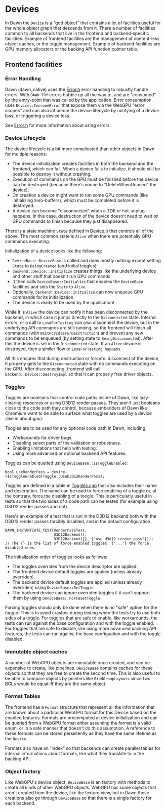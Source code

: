 # Devices

In Dawn the `Device` is a "god object" that contains a lot of facilities useful for the whole object graph that descends from it.
There a number of facilities common to all backends that live in the frontend and backend-specific facilities.
Example of frontend facilities are the management of content-less object caches, or the toggle management.
Example of backend facilities are GPU memory allocators or the backing API function pointer table.

## Frontend facilities

### Error Handling

Dawn (dawn_native) uses the [Error.h](../src/dawn/native/Error.h) error handling to robustly handle errors.
With `DAWN_TRY` errors bubble up all the way to, and are "consumed" by the entry-point that was called by the application.
Error consumption uses `Device::ConsumeError` that expose them via the WebGPU "error scopes" and can also influence the device lifecycle by notifying of a device loss, or triggering a device loss..

See [Error.h](../src/dawn/native/Error.h) for more information about using errors.

### Device Lifecycle

The device lifecycle is a bit more complicated than other objects in Dawn for multiple reasons:

 - The device initialization creates facilities in both the backend and the frontend, which can fail.
   When a device fails to initialize, it should still be possible to destroy it without crashing.
 - Execution of commands on the GPU must be finished before the device can be destroyed (because there's noone to "DeleteWhenUnused" the device).
 - On creation a device might want to run some GPU commands (like initializing zero-buffers), which must be completed before it is destroyed.
 - A device can become "disconnected" when a TDR or hot-unplug happens.
   In this case, destruction of the device doesn't need to wait on GPU commands to finish because they just disappeared.

There is a state machine `State` defined in [Device.h](../src/dawn/native/Device.h) that controls all of the above.
The most common state is `Alive` when there are potentially GPU commands executing.

Initialization of a device looks like the following:

 - `DeviceBase::DeviceBase` is called and does mostly nothing except setting `State` to `BeingCreated` (and initial toggles).
 - `backend::Device::Initialize` creates things like the underlying device and other stuff that doesn't run GPU commands.
 - It then calls `DeviceBase::Initialize` that enables the `DeviceBase` facilities and sets the `State` to `Alive`.
 - Optionally, `backend::Device::Initialize` can now enqueue GPU commands for its initialization.
 - The device is ready to be used by the application!

While it is `Alive` the device can notify it has been disconnected by the backend, in which case it jumps directly to the `Disconnected` state.
Internal errors, or a call to `LoseForTesting` can also disconnect the device, but in the underlying API commands are still running, so the frontend will finish all commands (with `WaitForIdleForDesctruction`) and prevent any new commands to be enqueued (by setting state to `BeingDisconnected`).
After this the device is set in the `Disconnected` state.
If an `Alive` device is destroyed, then a similar flow to `LoseForTesting happens`.

All this ensures that during destruction or forceful disconnect of the device, it properly gets to the `Disconnected` state with no commands executing on the GPU.
After disconnecting, frontend will call `backend::Device::DestroyImpl` so that it can properly free driver objects.

### Toggles

Toggles are booleans that control code paths inside of Dawn, like lazy-clearing resources or using D3D12 render passes.
They aren't just booleans close to the code path they control, because embedders of Dawn like Chromium want to be able to surface what toggles are used by a device (like in about:gpu).

Toogles are to be used for any optional code path in Dawn, including:

 - Workarounds for driver bugs.
 - Disabling select parts of the validation or robustness.
 - Enabling limitations that help with testing.
 - Using more advanced or optional backend API features.

Toggles can be queried using `DeviceBase::IsToggleEnabled`:
```
bool useRenderPass = device->IsToggleEnabled(Toggle::UseD3D12RenderPass);
```

Toggles are defined in a table in [Toggles.cpp](../src/dawn/native/Toggles.cpp) that also includes their name and description.
The name can be used to force enabling of a toggle or, at the contrary, force the disabling of a toogle.
This is particularly useful in tests so that the two sides of a code path can be tested (for example using D3D12 render passes and not).

Here's an example of a test that is run in the D3D12 backend both with the D3D12 render passes forcibly disabled, and in the default configuration.
```
DAWN_INSTANTIATE_TEST(RenderPassTest,
                      D3D12Backend(),
                      D3D12Backend({}, {"use_d3d12_render_pass"}));
// The {} is the list of force enabled toggles, {"..."} the force disabled ones.
```

The initialization order of toggles looks as follows:

 - The toggles overrides from the device descriptor are applied.
 - The frontend device default toggles are applied (unless already overriden).
 - The backend device default toggles are applied (unless already overriden) using `DeviceBase::SetToggle`
 - The backend device can ignore overriden toggles if it can't support them by using `DeviceBase::ForceSetToggle`

Forcing toggles should only be done when there is no "safe" option for the toggle.
This is to avoid crashes during testing when the tests try to use both sides of a toggle.
For toggles that are safe to enable, like workarounds, the tests can run against the base configuration and with the toggle enabled.
For toggles that are safe to disable, like using more advanced backing API features, the tests can run against the base configuation and with the toggle disabled.

### Immutable object caches

A number of WebGPU objects are immutable once created, and can be expensive to create, like pipelines.
`DeviceBase` contains caches for these objects so that they are free to create the second time.
This is also useful to be able to compare objects by pointers like `BindGroupLayouts` since two BGLs would be equal iff they are the same object.

### Format Tables

The frontend has a `Format` structure that represent all the information that are known about a particular WebGPU format for this Device based on the enabled features.
Formats are precomputed at device initialization and can be queried from a WebGPU format either assuming the format is a valid enum, or in a safe manner that doesn't do this assumption.
A reference to these formats can be stored persistently as they have the same lifetime as the `Device`.

Formats also have an "index" so that backends can create parallel tables for internal informations about formats, like what they translate to in the backing API.

### Object factory

Like WebGPU's device object, `DeviceBase` is an factory with methods to create all kinds of other WebGPU objects.
WebGPU has some objects that aren't created from the device, like the texture view, but in Dawn these creations also go through `DeviceBase` so that there is a single factory for each backend.
